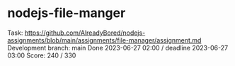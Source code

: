 # nodejs-file-manger

Task: https://github.com/AlreadyBored/nodejs-assignments/blob/main/assignments/file-manager/assignment.md
Development branch: main
Done 2023-06-27 02:00  / deadline 2023-06-27 03:00
Score: 240 / 330
